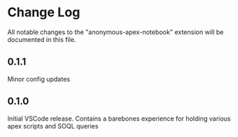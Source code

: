 # Change Log

All notable changes to the "anonymous-apex-notebook" extension will be documented in this file.

## 0.1.1

Minor config updates

## 0.1.0

Initial VSCode release. Contains a barebones experience for holding various apex scripts and SOQL queries